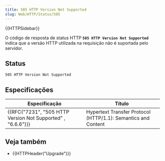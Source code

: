 ```yaml
---
title: 505 HTTP Version Not Supported
slug: Web/HTTP/Status/505
---
```


{{HTTPSidebar}}

O código de resposta de status HTTP **`505 HTTP Version Not Supported`** indica que a versão HTTP utilizada na requisição não é suportada pelo servidor.

## Status

```
505 HTTP Version Not Supported
```

## Especificações

| Especificação                                                                    | Título                                                        |
| -------------------------------------------------------------------------------- | ------------------------------------------------------------- |
| {{RFC("7231", "505 HTTP Version Not Supported" , "6.6.6")}} | Hypertext Transfer Protocol (HTTP/1.1): Semantics and Content |

## Veja também

- {{HTTPHeader("Upgrade")}}
